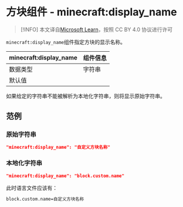 # 方块组件 - minecraft:display_name

> [!INFO]
> 本文译自[Microsoft Learn](https://learn.microsoft.com/en-us/minecraft/creator/)，按照 CC BY 4.0 协议进行许可

`minecraft:display_name`组件指定方块的显示名称。

| minecraft:display_name | 组件信息 |
| ----------------------- | -------- |
| 数据类型                |     字符串     |
| 默认值                  |          |

如果给定的字符串不能被解析为本地化字符串，则将显示原始字符串。

## 范例
### 原始字符串

```json 
"minecraft:display_name": "自定义方块名称"
```

### 本地化字符串

```json [行为包/blocks/custom_block.json]
"minecraft:display_name": "block.custom.name"
```

此时语言文件应该有：

```sh [资源包/texts/zh_CN.lang]
block.custom.name=自定义方块名称
```
